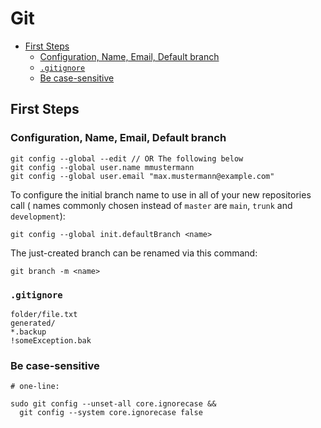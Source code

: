 # Git

<!-- @import "[TOC]" {cmd="toc" depthFrom=2 depthTo=6 orderedList=false} -->

<!-- code_chunk_output -->

- [First Steps](#first-steps)
  - [Configuration, Name, Email, Default branch](#configuration-name-email-default-branch)
  - [`.gitignore`](#gitignore)
  - [Be case-sensitive](#be-case-sensitive)

<!-- /code_chunk_output -->

## First Steps

### Configuration, Name, Email, Default branch

```shell
git config --global --edit // OR The following below
git config --global user.name mmustermann
git config --global user.email "max.mustermann@example.com"
```

To configure the initial branch name to use in all of your new repositories call ( names commonly chosen instead of `master` are `main`, `trunk` and `development`):

```shell
git config --global init.defaultBranch <name>
```

The just-created branch can be renamed via this command:

```shell
git branch -m <name>
```

### `.gitignore`

```.gitignore
folder/file.txt
generated/
*.backup
!someException.bak
```

### Be case-sensitive

```shell
# one-line:

sudo git config --unset-all core.ignorecase &&
  git config --system core.ignorecase false
```
